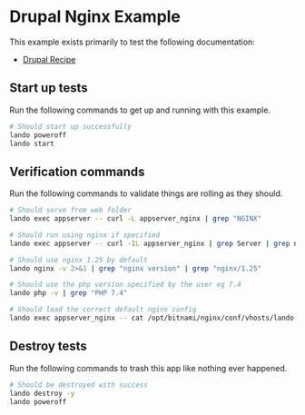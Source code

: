 # Drupal Nginx Example

This example exists primarily to test the following documentation:

* [Drupal Recipe](https://docs.lando.dev/drupal/config.html)

Start up tests
--------------

Run the following commands to get up and running with this example.

```bash
# Should start up successfully
lando poweroff
lando start
```

Verification commands
---------------------

Run the following commands to validate things are rolling as they should.

```bash
# Should serve from web folder
lando exec appserver -- curl -L appserver_nginx | grep "NGINX"

# Should run using nginx if specified
lando exec appserver -- curl -IL appserver_nginx | grep Server | grep nginx

# Should use nginx 1.25 by default
lando nginx -v 2>&1 | grep "nginx version" | grep "nginx/1.25"

# Should use the php version specified by the user eg 7.4
lando php -v | grep "PHP 7.4"

# Should load the correct default nginx config
lando exec appserver_nginx -- cat /opt/bitnami/nginx/conf/vhosts/lando.conf | grep "LANDODRUPALNGINXCONF"
```

Destroy tests
-------------

Run the following commands to trash this app like nothing ever happened.

```bash
# Should be destroyed with success
lando destroy -y
lando poweroff
```

